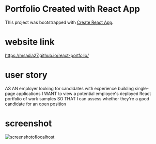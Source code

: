 # Portfolio Created with React App

This project was bootstrapped with [Create React App](https://github.com/facebook/create-react-app).

# website link

https://msadia27.github.io/react-portfolio/

# user story

AS AN employer looking for candidates with experience building single-page applications
I WANT to view a potential employee's deployed React portfolio of work samples
SO THAT I can assess whether they're a good candidate for an open position

# screenshot
![screenshotoflocalhost](https://user-images.githubusercontent.com/106894826/202352632-b4e99a5d-306c-487e-8b98-5e51885d2de6.jpg)
